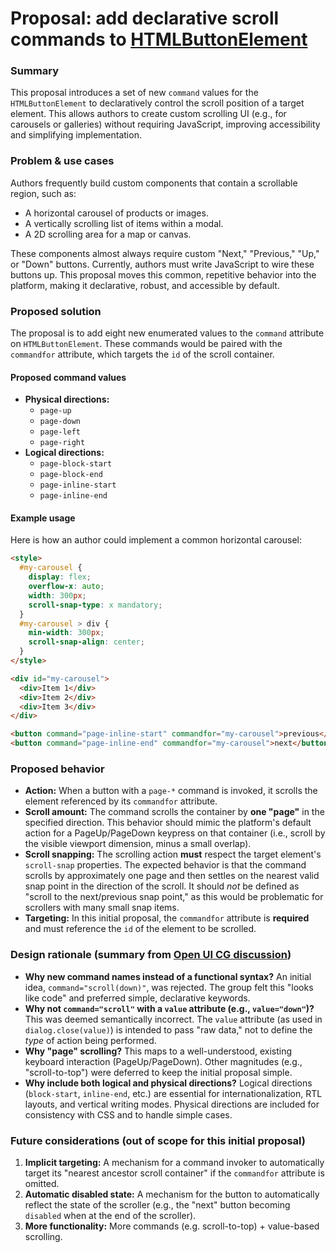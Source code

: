 # Proposal: add declarative scroll commands to [HTMLButtonElement](https://html.spec.whatwg.org/multipage/form-elements.html#attr-button-command)

### Summary

This proposal introduces a set of new `command` values for the `HTMLButtonElement` to declaratively control the scroll position of a target element. This allows authors to create custom scrolling UI (e.g., for carousels or galleries) without requiring JavaScript, improving accessibility and simplifying implementation.

### Problem & use cases

Authors frequently build custom components that contain a scrollable region, such as:

* A horizontal carousel of products or images.
* A vertically scrolling list of items within a modal.
* A 2D scrolling area for a map or canvas.

These components almost always require custom "Next," "Previous," "Up," or "Down" buttons. Currently, authors must write JavaScript to wire these buttons up. This proposal moves this common, repetitive behavior into the platform, making it declarative, robust, and accessible by default.

### Proposed solution

The proposal is to add eight new enumerated values to the `command` attribute on `HTMLButtonElement`. These commands would be paired with the `commandfor` attribute, which targets the `id` of the scroll container.

#### Proposed command values

* **Physical directions:**
    * `page-up`
    * `page-down`
    * `page-left`
    * `page-right`
* **Logical directions:**
    * `page-block-start`
    * `page-block-end`
    * `page-inline-start`
    * `page-inline-end`

#### Example usage

Here is how an author could implement a common horizontal carousel:

```html
<style>
  #my-carousel {
    display: flex;
    overflow-x: auto;
    width: 300px;
    scroll-snap-type: x mandatory;
  }
  #my-carousel > div {
    min-width: 300px;
    scroll-snap-align: center;
  }
</style>

<div id="my-carousel">
  <div>Item 1</div>
  <div>Item 2</div>
  <div>Item 3</div>
</div>

<button command="page-inline-start" commandfor="my-carousel">previous</button>
<button command="page-inline-end" commandfor="my-carousel">next</button>
```

### Proposed behavior

* **Action:** When a button with a `page-*` command is invoked, it scrolls the element referenced by its `commandfor` attribute.
* **Scroll amount:** The command scrolls the container by **one "page"** in the specified direction. This behavior should mimic the platform's default action for a PageUp/PageDown keypress on that container (i.e., scroll by the visible viewport dimension, minus a small overlap).
* **Scroll snapping:** The scrolling action **must** respect the target element's `scroll-snap` properties. The expected behavior is that the command scrolls by approximately one page and then settles on the nearest valid snap point in the direction of the scroll. It should *not* be defined as "scroll to the next/previous snap point," as this would be problematic for scrollers with many small snap items.
* **Targeting:** In this initial proposal, the `commandfor` attribute is **required** and must reference the `id` of the element to be scrolled.

### Design rationale (summary from [Open UI CG discussion](https://github.com/openui/open-ui/issues/1220))

* **Why new command names instead of a functional syntax?**
    An initial idea, `command="scroll(down)"`, was rejected. The group felt this "looks like code" and preferred simple, declarative keywords.
* **Why not `command="scroll"` with a `value` attribute (e.g., `value="down"`)?**
    This was deemed semantically incorrect. The `value` attribute (as used in `dialog.close(value)`) is intended to pass "raw data," not to define the *type* of action being performed.
* **Why "page" scrolling?**
    This maps to a well-understood, existing keyboard interaction (PageUp/PageDown). Other magnitudes (e.g., "scroll-to-top") were deferred to keep the initial proposal simple.
* **Why include both logical and physical directions?**
    Logical directions (`block-start`, `inline-end`, etc.) are essential for internationalization, RTL layouts, and vertical writing modes. Physical directions are included for consistency with CSS and to handle simple cases.

### Future considerations (out of scope for this initial proposal)

1.  **Implicit targeting:** A mechanism for a command invoker to automatically target its "nearest ancestor scroll container" if the `commandfor` attribute is omitted.
2.  **Automatic disabled state:** A mechanism for the button to automatically reflect the state of the scroller (e.g., the "next" button becoming `disabled` when at the end of the scroller).
3.  **More functionality:** More commands (e.g. scroll-to-top) + value-based scrolling.
